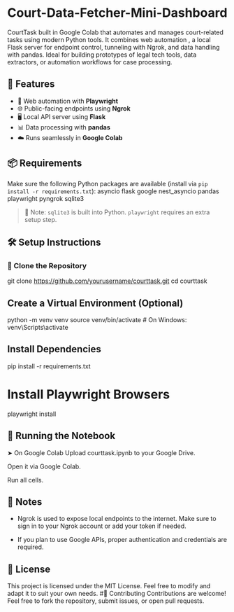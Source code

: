 # Court-Data-Fetcher-Mini-Dashboard
CourtTask built in Google Colab that automates and manages court-related tasks using modern Python tools. It combines web automation , a local Flask server for endpoint control, tunneling with Ngrok, and data handling with pandas. Ideal for building prototypes of legal tech tools, data extractors, or automation workflows for case processing.
## 🚀 Features

- 🔁 Web automation with **Playwright**
- 🌐 Public-facing endpoints using **Ngrok**
- 🖥️ Local API server using **Flask**
- 📊 Data processing with **pandas**
- ☁️ Runs seamlessly in **Google Colab**
## 📦 Requirements

Make sure the following Python packages are available (install via `pip install -r requirements.txt`):
asyncio
flask
google
nest_asyncio
pandas
playwright
pyngrok
sqlite3


> 📝 Note: `sqlite3` is built into Python. `playwright` requires an extra setup step.

## 🛠️ Setup Instructions

### 🔁 Clone the Repository

git clone https://github.com/yourusername/courttask.git
cd courttask
## Create a Virtual Environment (Optional)
python -m venv venv
source venv/bin/activate  # On Windows: venv\Scripts\activate

## Install Dependencies
pip install -r requirements.txt
#  Install Playwright Browsers
playwright install

## 📓 Running the Notebook

➤ On Google Colab
Upload courttask.ipynb to your Google Drive.

Open it via Google Colab.

Run all cells.
## 📌 Notes
- Ngrok is used to expose local endpoints to the internet. Make sure to sign in to your Ngrok account or add your token if needed.

- If you plan to use Google APIs, proper authentication and credentials are required.
## 📄 License
This project is licensed under the MIT License. Feel free to modify and adapt it to suit your own needs.
#🙌 Contributing
Contributions are welcome! Feel free to fork the repository, submit issues, or open pull requests.



